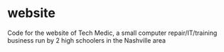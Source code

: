 website
=======

Code for the website of Tech Medic, a small computer repair/IT/training business run by 2 high schoolers in the Nashville area
